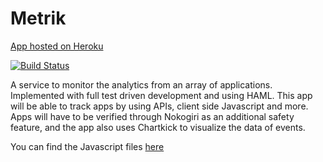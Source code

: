 Metrik
================

[App hosted on Heroku](https://metrik.herokuapp.com/)

[![Build Status](https://travis-ci.org/askl56/Metrik.svg?branch=master)](https://travis-ci.org/askl56/Metrik)

A service to monitor the analytics from an array of applications. Implemented with full test driven development and using HAML. This app will be able to track apps by using APIs, client side Javascript and more. Apps will have to be verified through Nokogiri as an additional safety feature, and the app also uses Chartkick to visualize the data of events.

You can find the Javascript files [here](https://github.com/askl56/Metrik/blob/master/public/metrik_widget.js)
